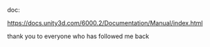 
doc:


https://docs.unity3d.com/6000.2/Documentation/Manual/index.html





thank you to everyone who has followed me back







